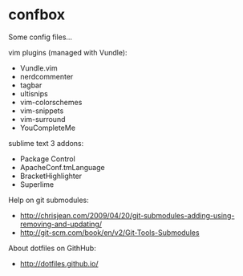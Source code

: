 confbox
=======

Some config files...

vim plugins (managed with Vundle):
* Vundle.vim
* nerdcommenter
* tagbar
* ultisnips
* vim-colorschemes
* vim-snippets
* vim-surround
* YouCompleteMe

sublime text 3 addons:
* Package Control
* ApacheConf.tmLanguage
* BracketHighlighter
* Superlime

Help on git submodules:
* http://chrisjean.com/2009/04/20/git-submodules-adding-using-removing-and-updating/
* http://git-scm.com/book/en/v2/Git-Tools-Submodules

About dotfiles on GithHub:
* http://dotfiles.github.io/

